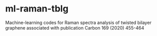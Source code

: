 # ml-raman-tblg
Machine-learning codes for Raman spectra analysis of twisted bilayer graphene associated with publication Carbon 169 (2020) 455-464

